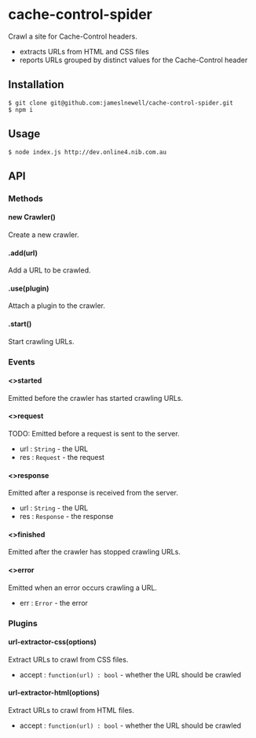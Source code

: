 # cache-control-spider

Crawl a site for Cache-Control headers.

- extracts URLs from HTML and CSS files
- reports URLs grouped by distinct values for the Cache-Control header

## Installation

    $ git clone git@github.com:jameslnewell/cache-control-spider.git
    $ npm i

## Usage

    $ node index.js http://dev.online4.nib.com.au

## API

### Methods

#### new Crawler()

Create a new crawler.

#### .add(url)

Add a URL to be crawled.

#### .use(plugin)

Attach a plugin to the crawler.

#### .start()

Start crawling URLs.

### Events

#### <>started

Emitted before the crawler has started crawling URLs.

#### <>request

TODO: Emitted before a request is sent to the server.

- url : `String` - the URL
- res : `Request` - the request

#### <>response

Emitted after a response is received from the server.

- url : `String` - the URL
- res : `Response` - the response

#### <>finished

Emitted after the crawler has stopped crawling URLs.

#### <>error

Emitted when an error occurs crawling a URL.

- err : `Error` - the error

### Plugins

#### url-extractor-css(options)

Extract URLs to crawl from CSS files.

- accept : `function(url) : bool` - whether the URL should be crawled

#### url-extractor-html(options)

Extract URLs to crawl from HTML files.

- accept : `function(url) : bool` - whether the URL should be crawled